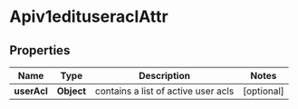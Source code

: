 # Apiv1edituseraclAttr

## Properties
Name | Type | Description | Notes
------------ | ------------- | ------------- | -------------
**userAcl** | **Object** | contains a list of active user acls |  [optional]
